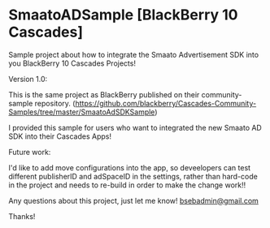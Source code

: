 SmaatoADSample [BlackBerry 10 Cascades]
==============

Sample project about how to integrate the Smaato Advertisement SDK into you BlackBerry 10 Cascades Projects!

Version 1.0:

This is the same project as BlackBerry published on their community-sample repository.
(https://github.com/blackberry/Cascades-Community-Samples/tree/master/SmaatoAdSDKSample)

I provided this sample for users who want to integrated the new Smaato AD SDK into their Cascades Apps!


Future work:

I'd like to add move configurations into the app, so deveelopers can test different publisherID and adSpaceID in the settings, rather than hard-code in the project and needs to re-build in order to make the change work!!


Any questions about this project, just let me know!
bsebadmin@gmail.com


Thanks!
